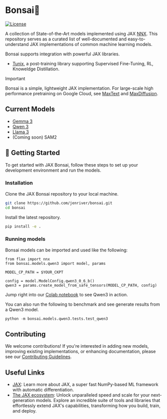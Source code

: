 # Bonsai🌳

[![License](https://img.shields.io/badge/License-Apache%202.0-blue.svg)](LICENSE)

A collection of State-of-the-Art models implemented using JAX [NNX](https://flax.readthedocs.io/en/v0.8.3/experimental/nnx/index.html). This repository serves as a curated list of well-documented and easy-to-understand JAX implementations of common machine learning models.


Bonsai supports integration with powerful JAX libraries.
* [Tunix](https://github.com/google/tunix/tree/main), a post-training library supporting Supervised Fine-Tuning, RL, Knoweldge Distillation.

> [!IMPORTANT]
> Bonsai is a simple, lightweight JAX implementation. For large-scale high performance pretraining on Google Cloud, see [MaxText](https://github.com/AI-Hypercomputer/maxtext) and [MaxDiffusion](https://github.com/AI-Hypercomputer/maxdiffusion).


## Current Models

* [Gemma 3](bonsai/models/gemma3/README.md)
* [Qwen 3](bonsai/models/qwen3/README.md)
* [Llama 3](bonsai/models/llama3/README.md)
* (Coming soon) SAM2

## 🏁 Getting Started

To get started with JAX Bonsai, follow these steps to set up your development environment and run the models.

### Installation

Clone the JAX Bonsai repository to your local machine.

```bash
git clone https://github.com/jenriver/bonsai.git
cd bonsai
```

Install the latest repository.
```bash
pip install -e .
```

### Running models

Bonsai models can be imported and used like the following:

```
from flax import nnx
from bonsai.models.qwen3 import model, params

MODEL_CP_PATH = $YOUR_CKPT

config = model.ModelConfig.qwen3_0_6_b()
qwen3 = params.create_model_from_safe_tensors(MODEL_CP_PATH, config)
```

Jump right into our [Colab notebook](https://colab.sandbox.google.com/github/jenriver/bonsai/blob/qwen3/bonsai/models/qwen3/qwen3_example.ipynb) to see Qwen3 in action.

You can also run the following to benchmark and see generate results from a Qwen3 model.
```python
python -m bonsai.models.qwen3.tests.test_qwen3
```


## Contributing

We welcome contributions!
If you're interested in adding new models, improving existing implementations, or enhancing documentation, please see our [Contributing Guidelines](CONTRIBUTING.md).

## Useful Links
* [JAX](https://docs.jax.dev/en/latest/quickstart.html): Learn more about JAX, a super fast NumPy-based ML framework with automatic differentiation.
* [The JAX ecosystem](https://docs.jaxstack.ai/en/latest/getting_started.html): Unlock unparalleled speed and scale for your next-generation models. Explore an incredible suite of tools and libraries that effortlessly extend JAX's capabilities, transforming how you build, train, and deploy.
